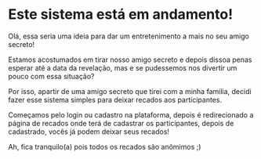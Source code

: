 # Este sistema está em andamento!

Olá, essa seria uma ideia para dar um entretenimento a mais no seu amigo secreto!

Estamos acostumados em tirar nosso amigo secreto e depois dissoa penas esperar até a data da revelação, mas e se pudessemos nos divertir um pouco com essa situação?

Por isso, apartir de uma amigo secreto que tirei com a minha familia, decidi fazer esse sistema simples para deixar recados aos participantes.

Começamos pelo login ou cadastro na plataforma, depois é redirecionado a página de recados onde terá de cadastrar os participantes, depois de cadastrado, vocês já podem deixar seus recados!

Ah, fica tranquilo(a) pois todos os recados são anômimos ;)
